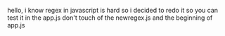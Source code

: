 hello, i know regex in javascript is hard so i decided to redo it so you can test it in the app.js
    don't touch of the newregex.js and the beginning of app.js